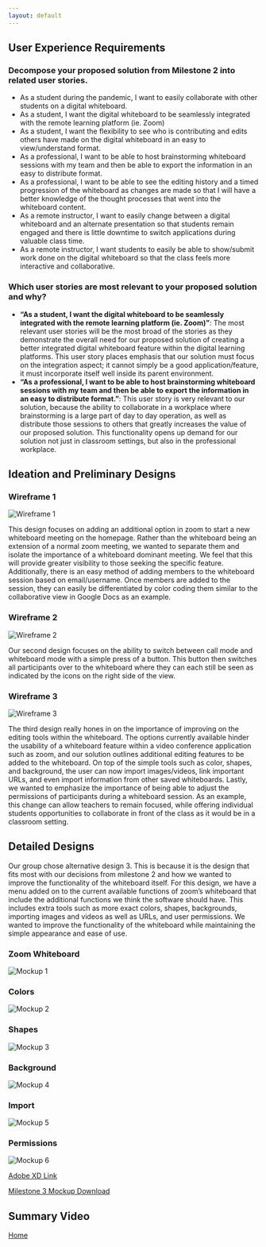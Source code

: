 ```yaml
---
layout: default
---
```


## User Experience Requirements
### Decompose your proposed solution from Milestone 2 into related user stories.
- As a student during the pandemic, I want to easily collaborate with other students on a digital whiteboard.
- As a student, I want the digital whiteboard to be seamlessly integrated with the remote learning platform (ie. Zoom)
- As a student, I want the flexibility to see who is contributing and edits others have made on the digital whiteboard in an easy to view/understand format.
- As a professional, I want to be able to host brainstorming whiteboard sessions with my team and then be able to export the information in an easy to distribute format.
- As a professional, I want to be able to see the editing history and a timed progression of the whiteboard as changes are made so that I will have a better knowledge of the thought processes that went into the whiteboard content.
- As a remote instructor, I want to easily change between a digital whiteboard and an alternate presentation so that students remain engaged and there is little downtime to switch applications during valuable class time.
- As a remote instructor, I want students to easily be able to show/submit work done on the digital whiteboard so that the class feels more interactive and collaborative.

### Which user stories are most relevant to your proposed solution and why? 
- **“As a student, I want the digital whiteboard to be seamlessly integrated with the remote learning platform (ie. Zoom)”**: The most relevant user stories will be the most broad of the stories as they demonstrate the overall need for our proposed solution of creating a better integrated digital whiteboard feature within the digital learning platforms. This user story places emphasis that our solution must focus on the integration aspect; it cannot simply be a good application/feature, it must incorporate itself well inside its parent environment.
- **“As a professional, I want to be able to host brainstorming whiteboard sessions with my team and then be able to export the information in an easy to distribute format.”**: This user story is very relevant to our solution, because the ability to collaborate in a workplace where brainstorming is a large part of day to day operation, as well as distribute those sessions to others that greatly increases the value of our proposed solution. This functionality opens up demand for our solution not just in classroom settings, but also in the professional workplace.

## Ideation and Preliminary Designs
### Wireframe 1
![Wireframe 1](https://xmaize.github.io/Remote-Whiteboard/images/Wireframe1.PNG)

This design focuses on adding an additional option in zoom to start a new whiteboard meeting on the homepage. Rather than the whiteboard being an extension of a normal zoom meeting, we wanted to separate them and isolate the importance of a whiteboard dominant meeting. We feel that this will provide greater visibility to those seeking the specific feature. Additionally, there is an easy method of adding members to the whiteboard session based on email/username. Once members are added to the session, they can easily be differentiated by color coding them similar to the collaborative view in Google Docs as an example.

### Wireframe 2
![Wireframe 2](https://xmaize.github.io/Remote-Whiteboard/images/Wireframe2.PNG)

Our second design focuses on the ability to switch between call mode and whiteboard mode with a simple press of a button. This button then switches all participants over to the whiteboard where they can each still be seen as indicated by the icons on the right side of the view.

### Wireframe 3
![Wireframe 3](https://xmaize.github.io/Remote-Whiteboard/images/Wireframe3.PNG)

The third design really hones in on the importance of improving on the editing tools within the whiteboard. The options currently available hinder the usability of a whiteboard feature within a video conference application such as zoom, and our solution outlines additional editing features to be added to the whiteboard. On top of the simple tools such as color, shapes, and background, the user can now import images/videos, link important URLs, and even import information from other saved whiteboards. Lastly, we wanted to emphasize the importance of being able to adjust the permissions of participants during a whiteboard session. As an example, this change can allow teachers to remain focused, while offering individual students opportunities to collaborate in front of the class as it would be in a classroom setting.

## Detailed Designs
Our group chose alternative design 3. This is because it is the design that fits most with our decisions from milestone 2 and how we wanted to improve the functionality of the whiteboard itself. For this design, we have a menu added on to the current available functions of zoom’s whiteboard that include the additional functions we think the software should have. This includes extra tools such as more exact colors, shapes, backgrounds, importing images and videos as well as URLs, and user permissions. We wanted to improve the functionality of the whiteboard while maintaining the simple appearance and ease of use.
### Zoom Whiteboard
![Mockup 1](https://xmaize.github.io/Remote-Whiteboard/images/Mockup1.PNG)

### Colors
![Mockup 2](https://xmaize.github.io/Remote-Whiteboard/images/Mockup2.PNG)

### Shapes
![Mockup 3](https://xmaize.github.io/Remote-Whiteboard/images/Mockup3.PNG)

### Background
![Mockup 4](https://xmaize.github.io/Remote-Whiteboard/images/Mockup4.PNG)

### Import
![Mockup 5](https://xmaize.github.io/Remote-Whiteboard/images/Mockup5.PNG)

### Permissions
![Mockup 6](https://xmaize.github.io/Remote-Whiteboard/images/Mockup6.PNG)

[Adobe XD Link](https://xd.adobe.com/view/39ad356e-5a04-4643-8dba-48ff17ab6c18-6cfe/)

[Milestone 3 Mockup Download](./Milestone3Mockup.xd)

## Summary Video

[Home](./index.html)
